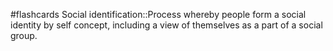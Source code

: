#flashcards 
Social identification::Process whereby people form a social identity by self concept, including a view of themselves as a part of a social group.
<!--SR:!2023-11-07,3,250-->
